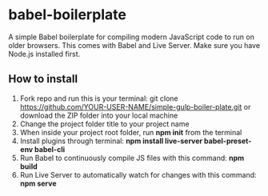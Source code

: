 # babel-boilerplate

A simple Babel boilerplate for compiling modern JavaScript code to run on older browsers. This comes with Babel and Live Server. Make sure you have Node.js installed first.

## How to install

1. Fork repo and run this is your terminal: git clone https://github.com/YOUR-USER-NAME/simple-gulp-boiler-plate.git or download the ZIP folder into your local machine 
2. Change the project folder title to your project name 
3. When inside your project root folder, run **npm init** from the terminal
4. Install plugins through terminal: **npm install live-server babel-preset-env babel-cli**
5. Run Babel to continuously compile JS files with this command: **npm build**
6. Run Live Server to automatically watch for changes with this command:  **npm serve**
